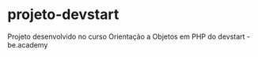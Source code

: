 # projeto-devstart

Projeto desenvolvido no curso Orientação a Objetos em PHP do devstart - be.academy
